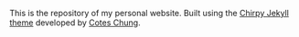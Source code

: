 This is the repository of my personal website. Built using the [Chirpy Jekyll theme](https://github.com/cotes2020/jekyll-theme-chirpy) developed by [Cotes Chung](https://github.com/cotes2020).